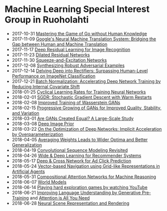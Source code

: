 
# Machine Learning Special Interest Group in Ruoholahti

* 2017-10-31 [Mastering the Game of Go without Human Knowledge](https://deepmind.com/documents/119/agz_unformatted_nature.pdf)
* 2017-11-09 [Google's Neural Machine Translation System: Bridging the Gap between Human and Machine Translation](https://arxiv.org/abs/1609.08144)
* 2017-11-17 [Deep Residual Learning for Image Recognition](https://arxiv.org/abs/1512.03385)
* 2017-11-23 [Dilated Residual Networks](https://arxiv.org/abs/1705.09914)
* 2017-11-30 [Squeeze-and-Excitation Networks](https://arxiv.org/abs/1709.01507)
* 2017-12-08 [Synthesizing Robust Adversarial Examples](https://arxiv.org/abs/1707.07397)
* 2017-12-14 [Delving Deep into Rectifiers: Surpassing Human-Level Performance on ImageNet Classification](https://arxiv.org/abs/1502.01852)
* 2017-12-21 [Batch Normalization: Accelerating Deep Network Training by Reducing Internal Covariate Shift](https://arxiv.org/abs/1502.03167)
* 2018-01-25 [Cyclical Learning Rates for Training Neural Networks](https://arxiv.org/abs/1506.01186)
* 2018-02-01 [SGDR: Stochastic Gradient Descent with Warm Restarts](https://arxiv.org/abs/1608.03983)
* 2018-02-08 [Improved Training of Wasserstein GANs](https://arxiv.org/abs/1704.00028)
* 2018-02-15 [Progressive Growing of GANs for Improved Quality, Stability, and Variation](https://openreview.net/forum?id=Hk99zCeAb)
* 2018-03-01 [Are GANs Created Equal? A Large-Scale Study](https://arxiv.org/abs/1711.10337)
* 2018-03-08 [Deep Image Prior](https://sites.skoltech.ru/app/data/uploads/sites/25/2017/11/deep_image_prior.pdf)
* 2018-03-22 [On the Optimization of Deep Networks: Implicit Acceleration by Overparameterization](https://arxiv.org/abs/1802.06509)
* 2018-04-05 [Averaging Weights Leads to Wider Optima and Better Generalization](https://arxiv.org/abs/1803.05407)
* 2018-04-19 [Convolutional Sequence Modeling Revisited](https://openreview.net/forum?id=rk8wKk-R-)
* 2018-04-26 [Wide & Deep Learning for Recommender Systems](https://arxiv.org/abs/1606.07792)
* 2018-05-17 [Deep & Cross Network for Ad Click Prediction](https://arxiv.org/abs/1708.05123)
* 2018-05-24 [Vector-based Navigation using Grid-like Representations in Artificial Agents](https://deepmind.com/documents/201/Vector-based%20Navigation%20using%20Grid-like%20Representations%20in%20Artificial%20Agents.pdf)
* 2018-05-31 [Compositional Attention Networks for Machine Reasoning](https://arxiv.org/abs/1803.03067)
* 2018-06-07 [World Models](https://arxiv.org/abs/1803.10122)
* 2018-06-14 [Playing hard exploration games by watching YouTube](https://arxiv.org/abs/1805.11592)
* 2018-06-21 [Improving Language Understanding by Generative Pre-Training](https://s3-us-west-2.amazonaws.com/openai-assets/research-covers/language-unsupervised/language_understanding_paper.pdf) and [Attention is All You Need](https://arxiv.org/abs/1706.03762)
* 2018-06-28 [Neural Scene Representation and Rendering](https://deepmind.com/documents/211/Neural_Scene_Representation_and_Rendering_preprint.pdf)
